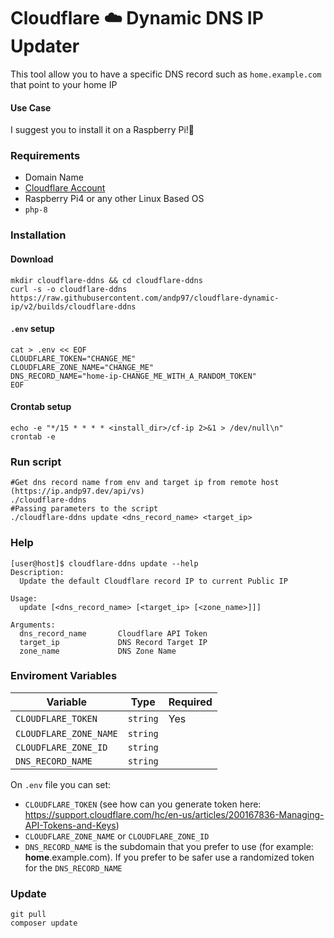# Cloudflare ☁️ Dynamic DNS IP Updater

This tool allow you to have a specific DNS record such as `home.example.com` that point to your home IP


#### Use Case
I suggest you to install it on a Raspberry Pi!🍓

### Requirements

- Domain Name
- [Cloudflare Account](https://www.cloudflare.com/) 
- Raspberry Pi4 or any other Linux Based OS
- `php-8`

### Installation

#### Download
```
mkdir cloudflare-ddns && cd cloudflare-ddns
curl -s -o cloudflare-ddns https://raw.githubusercontent.com/andp97/cloudflare-dynamic-ip/v2/builds/cloudflare-ddns
```
#### `.env` setup
```shell
cat > .env << EOF
CLOUDFLARE_TOKEN="CHANGE_ME"
CLOUDFLARE_ZONE_NAME="CHANGE_ME"
DNS_RECORD_NAME="home-ip-CHANGE_ME_WITH_A_RANDOM_TOKEN"
EOF
```

#### Crontab setup
```shell
echo -e "*/15 * * * * <install_dir>/cf-ip 2>&1 > /dev/null\n"
crontab -e
```

### Run script
```
#Get dns record name from env and target ip from remote host (https://ip.andp97.dev/api/vs) 
./cloudflare-ddns
#Passing parameters to the script
./cloudflare-ddns update <dns_record_name> <target_ip>
```

### Help
```shell
[user@host]$ cloudflare-ddns update --help
Description:
  Update the default Cloudflare record IP to current Public IP

Usage:
  update [<dns_record_name> [<target_ip> [<zone_name>]]]

Arguments:
  dns_record_name       Cloudflare API Token
  target_ip             DNS Record Target IP
  zone_name             DNS Zone Name
```

### Enviroment Variables

| Variable               | Type     | Required |
|------------------------|----------|----------|
| `CLOUDFLARE_TOKEN`     | `string` | Yes      |
| `CLOUDFLARE_ZONE_NAME` | `string` |          |
| `CLOUDFLARE_ZONE_ID`   | `string` |          |
| `DNS_RECORD_NAME`      | `string` |          |

On `.env` file you can set:
- `CLOUDFLARE_TOKEN` (see how can you generate token here: https://support.cloudflare.com/hc/en-us/articles/200167836-Managing-API-Tokens-and-Keys)
- `CLOUDFLARE_ZONE_NAME` or `CLOUDFLARE_ZONE_ID`
- `DNS_RECORD_NAME` is the subdomain that you prefer to use (for example: **home**.example.com). If you prefer to be safer use a randomized token for the `DNS_RECORD_NAME`


### Update
```
git pull
composer update
```

